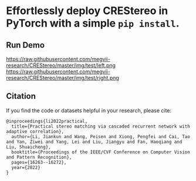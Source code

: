 # Effortlessly deploy CREStereo in PyTorch with a simple `pip install`.


## Run Demo

https://raw.githubusercontent.com/megvii-research/CREStereo/master/img/test/left.png
https://raw.githubusercontent.com/megvii-research/CREStereo/master/img/test/right.png


## Citation
If you find the code or datasets helpful in your research, please cite:

```
@inproceedings{li2022practical,
  title={Practical stereo matching via cascaded recurrent network with adaptive correlation},
  author={Li, Jiankun and Wang, Peisen and Xiong, Pengfei and Cai, Tao and Yan, Ziwei and Yang, Lei and Liu, Jiangyu and Fan, Haoqiang and Liu, Shuaicheng},
  booktitle={Proceedings of the IEEE/CVF Conference on Computer Vision and Pattern Recognition},
  pages={16263--16272},
  year={2022}
}
```

